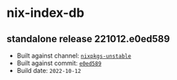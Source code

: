 # nix-index-db
## standalone release 221012.e0ed589
- Built against channel: [`nixpkgs-unstable`](https://github.com/nixos/nixpkgs/tree/nixpkgs-unstable)
- Built against commit: [`e0ed589`](https://github.com/NixOS/nixpkgs/commit/e0ed589d7422c1d7a1bdd1e81289e2428c6ec2a3)
- Build date: `2022-10-12`
